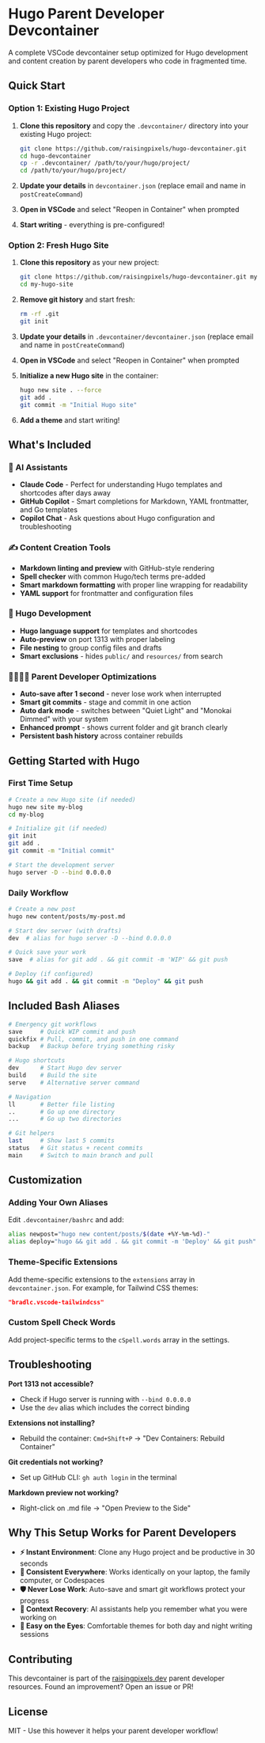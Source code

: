 # Hugo Parent Developer Devcontainer

A complete VSCode devcontainer setup optimized for Hugo development and content
creation by parent developers who code in fragmented time.

## Quick Start

### Option 1: Existing Hugo Project

1. **Clone this repository** and copy the `.devcontainer/` directory into your
   existing Hugo project:

    ```bash
    git clone https://github.com/raisingpixels/hugo-devcontainer.git
    cd hugo-devcontainer
    cp -r .devcontainer/ /path/to/your/hugo/project/
    cd /path/to/your/hugo/project/
    ```

2. **Update your details** in `devcontainer.json` (replace email and name in `postCreateCommand`)
3. **Open in VSCode** and select "Reopen in Container" when prompted
4. **Start writing** - everything is pre-configured!

### Option 2: Fresh Hugo Site

1. **Clone this repository** as your new project:

   ```bash
   git clone https://github.com/raisingpixels/hugo-devcontainer.git my-hugo-site
   cd my-hugo-site
   ```

2. **Remove git history** and start fresh:

   ```bash
   rm -rf .git
   git init
   ```

3. **Update your details** in `.devcontainer/devcontainer.json` (replace email and name in `postCreateCommand`)
4. **Open in VSCode** and select "Reopen in Container" when prompted
5. **Initialize a new Hugo site** in the container:

   ```bash
   hugo new site . --force
   git add .
   git commit -m "Initial Hugo site"
   ```

6. **Add a theme** and start writing!

## What's Included

### 🤖 AI Assistants

- **Claude Code** - Perfect for understanding Hugo templates and shortcodes
  after days away
- **GitHub Copilot** - Smart completions for Markdown, YAML frontmatter, and Go
  templates
- **Copilot Chat** - Ask questions about Hugo configuration and troubleshooting

### ✍️ Content Creation Tools

- **Markdown linting and preview** with GitHub-style rendering
- **Spell checker** with common Hugo/tech terms pre-added
- **Smart markdown formatting** with proper line wrapping for readability
- **YAML support** for frontmatter and configuration files

### 🎨 Hugo Development

- **Hugo language support** for templates and shortcodes
- **Auto-preview** on port 1313 with proper labeling
- **File nesting** to group config files and drafts
- **Smart exclusions** - hides `public/` and `resources/` from search

### 👨‍👩‍👧‍👦 Parent Developer Optimizations

- **Auto-save after 1 second** - never lose work when interrupted
- **Smart git commits** - stage and commit in one action
- **Auto dark mode** - switches between "Quiet Light" and "Monokai Dimmed" with your system
- **Enhanced prompt** - shows current folder and git branch clearly
- **Persistent bash history** across container rebuilds

## Getting Started with Hugo

### First Time Setup

```bash
# Create a new Hugo site (if needed)
hugo new site my-blog
cd my-blog

# Initialize git (if needed)
git init
git add .
git commit -m "Initial commit"

# Start the development server
hugo server -D --bind 0.0.0.0
```

### Daily Workflow

```bash
# Create a new post
hugo new content/posts/my-post.md

# Start dev server (with drafts)
dev  # alias for hugo server -D --bind 0.0.0.0

# Quick save your work
save  # alias for git add . && git commit -m 'WIP' && git push

# Deploy (if configured)
hugo && git add . && git commit -m "Deploy" && git push
```

## Included Bash Aliases

```bash
# Emergency git workflows
save     # Quick WIP commit and push
quickfix # Pull, commit, and push in one command
backup   # Backup before trying something risky

# Hugo shortcuts
dev      # Start Hugo dev server
build    # Build the site
serve    # Alternative server command

# Navigation
ll       # Better file listing
..       # Go up one directory
...      # Go up two directories

# Git helpers
last     # Show last 5 commits
status   # Git status + recent commits
main     # Switch to main branch and pull
```

## Customization

### Adding Your Own Aliases

Edit `.devcontainer/bashrc` and add:

```bash
alias newpost="hugo new content/posts/$(date +%Y-%m-%d)-"
alias deploy="hugo && git add . && git commit -m 'Deploy' && git push"
```

### Theme-Specific Extensions

Add theme-specific extensions to the `extensions` array in `devcontainer.json`.
For example, for Tailwind CSS themes:

```json
"bradlc.vscode-tailwindcss"
```

### Custom Spell Check Words

Add project-specific terms to the `cSpell.words` array in the settings.

## Troubleshooting

**Port 1313 not accessible?**

- Check if Hugo server is running with `--bind 0.0.0.0`
- Use the `dev` alias which includes the correct binding

**Extensions not installing?**

- Rebuild the container: `Cmd+Shift+P` → "Dev Containers: Rebuild Container"

**Git credentials not working?**

- Set up GitHub CLI: `gh auth login` in the terminal

**Markdown preview not working?**

- Right-click on .md file → "Open Preview to the Side"

## Why This Setup Works for Parent Developers

- **⚡ Instant Environment**: Clone any Hugo project and be productive in 30 seconds
- **🔄 Consistent Everywhere**: Works identically on your laptop, the family computer, or Codespaces
- **🛡️ Never Lose Work**: Auto-save and smart git workflows protect your progress
- **🧠 Context Recovery**: AI assistants help you remember what you were working on
- **👀 Easy on the Eyes**: Comfortable themes for both day and night writing sessions

## Contributing

This devcontainer is part of the [raisingpixels.dev](https://raisingpixels.dev) parent developer resources. Found an improvement? Open an issue or PR!

## License

MIT - Use this however it helps your parent developer workflow!
